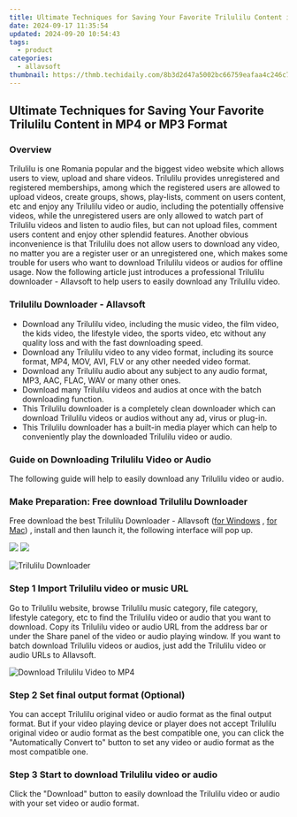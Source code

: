 ```yaml
---
title: Ultimate Techniques for Saving Your Favorite Trilulilu Content in MP4 or MP3 Format
date: 2024-09-17 11:35:54
updated: 2024-09-20 10:54:43
tags:
  - product
categories:
  - allavsoft
thumbnail: https://thmb.techidaily.com/8b3d2d47a5002bc66759eafaa4c246c7aaef6efd4d358641ba5470b5ab5b74e3.jpg
---
```


## Ultimate Techniques for Saving Your Favorite Trilulilu Content in MP4 or MP3 Format

### Overview

Trilulilu is one Romania popular and the biggest video website which allows users to view, upload and share videos. Trilulilu provides unregistered and registered memberships, among which the registered users are allowed to upload videos, create groups, shows, play-lists, comment on users content, etc and enjoy any Trilulilu video or audio, including the potentially offensive videos, while the unregistered users are only allowed to watch part of Trilulilu videos and listen to audio files, but can not upload files, comment users content and enjoy other splendid features. Another obvious inconvenience is that Trilulilu does not allow users to download any video, no matter you are a register user or an unregistered one, which makes some trouble for users who want to download Trilulilu videos or audios for offline usage. Now the following article just introduces a professional Trilulilu downloader - Allavsoft to help users to easily download any Trilulilu video.

### Trilulilu Downloader - Allavsoft

* Download any Trilulilu video, including the music video, the film video, the kids video, the lifestyle video, the sports video, etc without any quality loss and with the fast downloading speed.
* Download any Trilulilu video to any video format, including its source format, MP4, MOV, AVI, FLV or any other needed video format.
* Download any Trilulilu audio about any subject to any audio format, MP3, AAC, FLAC, WAV or many other ones.
* Download many Trilulilu videos and audios at once with the batch downloading function.
* This Trilulilu downloader is a completely clean downloader which can download Trilulilu videos or audios without any ad, virus or plug-in.
* This Trilulilu downloader has a built-in media player which can help to conveniently play the downloaded Trilulilu video or audio.

### Guide on Downloading Trilulilu Video or Audio

The following guide will help to easily download any Trilulilu video or audio.

### Make Preparation: Free download Trilulilu Downloader

Free download the best Trilulilu Downloader - Allavsoft ([for Windows](https://tools.techidaily.com/allavsoft/products/) , [for Mac](https://tools.techidaily.com/allavsoft/products/)) , install and then launch it, the following interface will pop up.

[![](https://www.allavsoft.com/how-to/../images/how-to/free-download-win.jpg)](https://tools.techidaily.com/allavsoft/products/) [![](https://www.allavsoft.com/how-to/../images/how-to/free-download-mac.jpg)](https://tools.techidaily.com/allavsoft/products/)

![Trilulilu Downloader](https://www.allavsoft.com/how-to/../images/allavsoft/screen-shot-600.jpg)

### Step 1 Import Trilulilu video or music URL

Go to Trilulilu website, browse Trilulilu music category, file category, lifestyle category, etc to find the Trilulilu video or audio that you want to download. Copy its Trilulilu video or audio URL from the address bar or under the Share panel of the video or audio playing window. If you want to batch download Trilulilu videos or audios, just add the Trilulilu video or audio URLs to Allavsoft.

![Download Trilulilu Video to MP4](https://www.allavsoft.com/how-to/../images/how-to/download-rtmp-video/download-rtmp-video.jpg)

### Step 2 Set final output format (Optional)

You can accept Trilulilu original video or audio format as the final output format. But if your video playing device or player does not accept Trilulilu original video or audio format as the best compatible one, you can click the "Automatically Convert to" button to set any video or audio format as the most compatible one.

### Step 3 Start to download Trilulilu video or audio

Click the "Download" button to easily download the Trilulilu video or audio with your set video or audio format.

<ins class="adsbygoogle"
     style="display:block"
     data-ad-format="autorelaxed"
     data-ad-client="ca-pub-7571918770474297"
     data-ad-slot="1223367746"></ins>



<ins class="adsbygoogle"
     style="display:block"
     data-ad-client="ca-pub-7571918770474297"
     data-ad-slot="8358498916"
     data-ad-format="auto"
     data-full-width-responsive="true"></ins>

